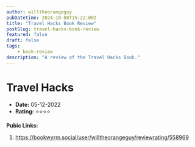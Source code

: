 ```yaml
---
author: willtheorangeguy
pubDatetime: 2024-10-08T15:22:00Z
title: "Travel Hacks Book Review"
postSlug: travel-hacks-book-review
featured: false
draft: false
tags:
    - book-review
description: "A review of the Travel Hacks Book."
---
```


# Travel Hacks

-   **Date:** 05-12-2022
-   **Rating:** ⭐⭐⭐⭐

**Pubic Links:**

1. https://bookwyrm.social/user/willtheorangeguy/reviewrating/558969
